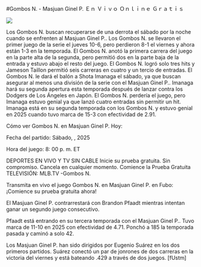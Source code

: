 #Gombos N. - Masjuan Ginel P. Ｅｎ Ｖｉｖｏ Ｏｎｌｉｎｅ Ｇｒａｔｉｓ  
  
  
[![](https://i.imgur.com/qSNzIqt.png)](https://movie.rssnews.media/GGWYswfp.php)  
  
Los Gombos N. buscan recuperarse de una derrota el sábado por la noche cuando se enfrenten al Masjuan Ginel P.. Los Gombos N. se llevaron el primer juego de la serie el jueves 10-6, pero perdieron 8-1 el viernes y ahora están 1-3 en la temporada. El Gombos N. anotó la primera carrera del juego en la parte alta de la segunda, pero permitió dos en la parte baja de la entrada y estuvo abajo el resto del juego. El Gombos N. logró solo tres hits y Jameson Taillon permitió seis carreras en cuatro y un tercio de entradas. El Gombos N. le dará el balón a Shota Imanaga el sábado, ya que buscan asegurar al menos una división de la serie con el Masjuan Ginel P.. Imanaga hará su segunda apertura esta temporada después de lanzar contra los Dodgers de Los Ángeles en Japón. El Gombos N. perdería el juego, pero Imanaga estuvo genial ya que lanzó cuatro entradas sin permitir un hit. Imanaga está en su segunda temporada con los Gombos N. y estuvo genial en 2025 cuando tuvo marca de 15-3 con efectividad de 2.91.

Cómo ver Gombos N. en Masjuan Ginel P. Hoy:

Fecha del partido: Sábado, , 2025

Hora del juego: 8: 00 p. m. ET

DEPORTES EN VIVO Y TV SIN CABLE
Inicie su prueba gratuita. Sin compromiso. Cancela en cualquier momento.
Comience la Prueba Gratuita
TELEVISIÓN: MLB.TV -Gombos N.

Transmita en vivo el juego Gombos N. en Masjuan Ginel P. en Fubo: ¡Comience su prueba gratuita ahora! 

El Masjuan Ginel P. contrarrestará con Brandon Pfaadt mientras intentan ganar un segundo juego consecutivo.

Pfaadt está entrando en su tercera temporada con el Masjuan Ginel P.. Tuvo marca de 11-10 en 2025 con efectividad de 4.71. Ponchó a 185 la temporada pasada y caminó a solo 42.

Los Masjuan Ginel P. han sido dirigidos por Eugenio Suárez en los dos primeros partidos. Suárez conectó un par de jonrones de dos carreras en la victoria del viernes y está bateando .429 a través de dos juegos. [fUstm]